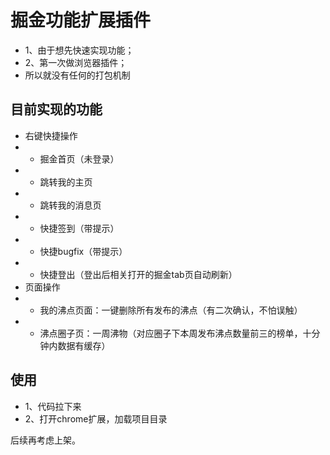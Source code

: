 # 掘金功能扩展插件

- 1、由于想先快速实现功能；
- 2、第一次做浏览器插件；
- 所以就没有任何的打包机制

## 目前实现的功能

- 右键快捷操作
- - 掘金首页（未登录）
- - 跳转我的主页
- - 跳转我的消息页
- - 快捷签到（带提示）
- - 快捷bugfix（带提示）
- - 快捷登出（登出后相关打开的掘金tab页自动刷新）
- 页面操作
- - 我的沸点页面：一键删除所有发布的沸点（有二次确认，不怕误触）
- - 沸点圈子页：一周沸物（对应圈子下本周发布沸点数量前三的榜单，十分钟内数据有缓存）

## 使用

- 1、代码拉下来
- 2、打开chrome扩展，加载项目目录

后续再考虑上架。